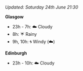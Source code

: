 *Updated: Saturday 24th June 21:30*

**Glasgow**

* 23h - 7h: :cloud: Cloudy
* 8h: :umbrella: Rainy
* 9h, 10h: :cyclone: Windy (:cloud:)

**Edinburgh**

* 23h - 10h: :cloud: Cloudy

